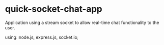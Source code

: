 # quick-socket-chat-app
Application using a stream socket to allow real-time chat functionality to the user.  

using: node.js, express.js, socket.io;
